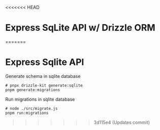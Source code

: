 <<<<<<< HEAD
# Express SqLite API w/ Drizzle ORM
=======
# Express Sqlite API

Generate schema in sqlite database

```shell
# pnpx drizzle-kit generate:sqlite
pnpm generate:migrations 
```

Run migrations in sqlite database

```shell
# node ./src/migrate.js
pnpm run:migrations 

```

>>>>>>> 3d115e4 (Updates commit)

